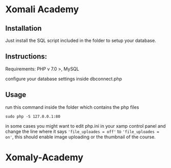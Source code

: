 # Xomali Academy

## Installation
Just install the SQL script included in the folder to setup your database.

## Instructions:
Requirements: PHP v 7.0 >, MySQL

configure your database settings inside dbconnect.php
## Usage

run this command inside the folder which contains the php files
```
sudo php -S 127.0.0.1:80
```

in some cases you might want to edit php.ini in your xamp control panel and change the line where it says ```'file_uploades = off'``` to ```'file_uploades = on'```, this should enable image uploading or the thumbnail of the course.
# Xomaly-Academy
